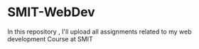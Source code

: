 # SMIT-WebDev
In this repository , I'll upload all assignments related to my web development Course at SMIT
